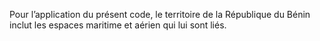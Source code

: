 Pour l’application du présent code, le territoire de la République du Bénin inclut les espaces maritime et aérien qui lui sont liés.